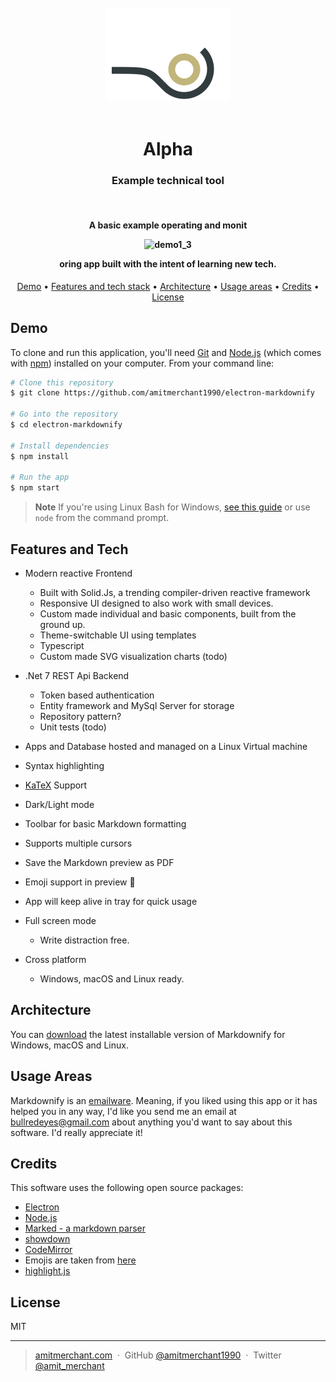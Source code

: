 <div align="center">
  <br>
  <img src="./src/assets/logo.svg" alt="Markdownify" width="200">
  <br><br>
  <h1>Alpha</h1>
  <h3>Example technical tool</h3>
  <br>
</div>

<h4 align="center">A basic example operating and monit

![demo1_3](https://github.com/nniclas/alpha/assets/16818091/1453c948-b01a-4466-b4a9-6cab32e79411)


oring app built with the intent of learning new tech.</h4>

<p align="center">
  <a href="#demo">Demo</a> •
  <a href="#features-and-tech">Features and tech stack</a> •
  <a href="#architecture">Architecture</a> •
  <a href="#usage-areas">Usage areas</a> •
  <a href="#credits">Credits</a> •
  <a href="#license">License</a>
</p>

## Demo

To clone and run this application, you'll need [Git](https://git-scm.com) and [Node.js](https://nodejs.org/en/download/) (which comes with [npm](http://npmjs.com)) installed on your computer. From your command line:

```bash
# Clone this repository
$ git clone https://github.com/amitmerchant1990/electron-markdownify

# Go into the repository
$ cd electron-markdownify

# Install dependencies
$ npm install

# Run the app
$ npm start
```

> **Note**
> If you're using Linux Bash for Windows, [see this guide](https://www.howtogeek.com/261575/how-to-run-graphical-linux-desktop-applications-from-windows-10s-bash-shell/) or use `node` from the command prompt.

## Features and Tech

-   Modern reactive Frontend
    -   Built with Solid.Js, a trending compiler-driven reactive framework
    -   Responsive UI designed to also work with small devices.
    -   Custom made individual and basic components, built from the ground up.
    -   Theme-switchable UI using templates
    -   Typescript
    -   Custom made SVG visualization charts (todo)
-   .Net 7 REST Api Backend

    -   Token based authentication
    -   Entity framework and MySql Server for storage
    -   Repository pattern?
    -   Unit tests (todo)

-   Apps and Database hosted and managed on a Linux Virtual machine
-   Syntax highlighting
-   [KaTeX](https://khan.github.io/KaTeX/) Support
-   Dark/Light mode
-   Toolbar for basic Markdown formatting
-   Supports multiple cursors
-   Save the Markdown preview as PDF
-   Emoji support in preview :tada:
-   App will keep alive in tray for quick usage
-   Full screen mode
    -   Write distraction free.
-   Cross platform
    -   Windows, macOS and Linux ready.

## Architecture

You can [download](https://github.com/amitmerchant1990/electron-markdownify/releases/tag/v1.2.0) the latest installable version of Markdownify for Windows, macOS and Linux.

## Usage Areas

Markdownify is an [emailware](https://en.wiktionary.org/wiki/emailware). Meaning, if you liked using this app or it has helped you in any way, I'd like you send me an email at <bullredeyes@gmail.com> about anything you'd want to say about this software. I'd really appreciate it!

## Credits

This software uses the following open source packages:

-   [Electron](http://electron.atom.io/)
-   [Node.js](https://nodejs.org/)
-   [Marked - a markdown parser](https://github.com/chjj/marked)
-   [showdown](http://showdownjs.github.io/showdown/)
-   [CodeMirror](http://codemirror.net/)
-   Emojis are taken from [here](https://github.com/arvida/emoji-cheat-sheet.com)
-   [highlight.js](https://highlightjs.org/)

## License

MIT

---

> [amitmerchant.com](https://www.amitmerchant.com) &nbsp;&middot;&nbsp;
> GitHub [@amitmerchant1990](https://github.com/amitmerchant1990) &nbsp;&middot;&nbsp;
> Twitter [@amit_merchant](https://twitter.com/amit_merchant)
